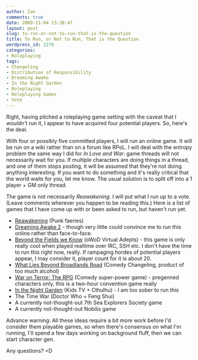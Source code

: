 ```yaml
---
author: Ian
comments: true
date: 2009-11-04 13:38:47
layout: post
slug: to-run-or-not-to-run-that-is-the-question
title: To Run, or Not to Run, That is the Question
wordpress_id: 2276
categories:
- Roleplaying
tags:
- Changeling
- Distribution of Responsibility
- Dreaming Awake
- In the Night Garden
- Roleplaying
- Roleplaying Games
- Vote
---
```


Right, having pitched a roleplaying game setting with the caveat that I _wouldn't_ run it, I appear to have acquired four potential players.  So, here's the deal.

With four or possibly five committed players, I will run an online game.  It will be run on a wiki rather than on a forum like RPoL.  I will deal with the entropy problem the same way I did for _In Love and War_: game threads will not necessarily wait for you.  If multiple characters are doing things in a thread, and one of them stops posting, it will be assumed that they're not doing anything interesting.  If you want to do something and it's really critical that the world waits for you, let me know.  The usual solution is to split off into a 1 player + GM only thread.

The game is not necessarily _Reawakening_.  I will put what I run up to a vote.  (Leave comments wherever you happen to be reading this.)  Here is a list of games that I have come up with or been asked to run, but haven't run yet.

  * [Reawakening](/roleplaying-games/reawakening) (Punk faeries)
  * [Dreaming Awake 2](/dreaming-awake-tabletop-game) - though very little could convince me to run this online rather than face-to-face.
  * [Beyond the Fields we Know](/fiction/short-stories/catching-the-bug) (oWoD Virtual Adepts) - this game is only really cool when played realtime over IRC, SSH etc.  I don't have the time to run this right now, really.  If rampaging hordes of potential players appear, I may consider it, player count for it is about 20.
  * [What Lies Beyond Broadlands Road](/games/what-lies-beyond-broadlands-road) (Comedy Changeling, product of too much alcohol)
  * [War on Terror: The RPG](/games/war-on-terror-the-rpg) (Comedy super-power game) - pregenned characters only, this is a two-hour convention game really
  * [In the Night Garden](/games/darkness-falls-in-the-night-garden) (Kids TV + Cthulhu) - I am too sober to run this
  * The Time War (Doctor Who + Feng Shui)
  * A currently not-thought-out 7th Sea Explorers Society game
  * A currently not-thought-out Nobilis game

Advance warning: All these ideas require a bit more work before I'd consider them playable games, so when there's consensus on what I'm running, I'll spend a few days working on background fluff, then we can start character gen.

Any questions? =D
